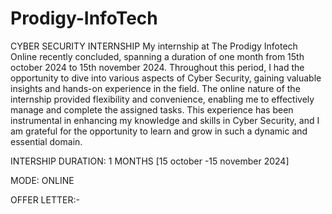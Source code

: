 # Prodigy-InfoTech
CYBER SECURITY INTERNSHIP
My internship at The Prodigy Infotech Online recently concluded, spanning a duration of one month from 15th october 2024 to 15th november 2024. Throughout this period, I had the opportunity to dive into various aspects of Cyber Security, gaining valuable insights and hands-on experience in the field. The online nature of the internship provided flexibility and convenience, enabling me to effectively manage and complete the assigned tasks. This experience has been instrumental in enhancing my knowledge and skills in Cyber Security, and I am grateful for the opportunity to learn and grow in such a dynamic and essential domain.

INTERSHIP DURATION: 1 MONTHS [15 october -15 november 2024]

MODE: ONLINE

OFFER LETTER:-
